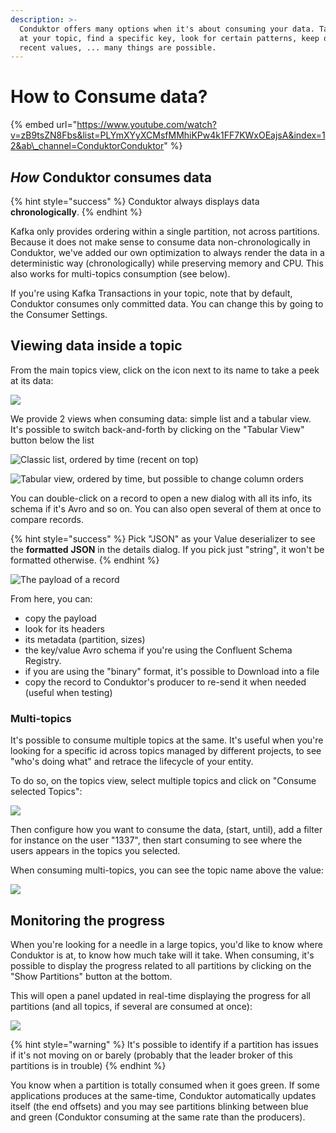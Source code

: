 ```yaml
---
description: >-
  Conduktor offers many options when it's about consuming your data. Take a peek
  at your topic, find a specific key, look for certain patterns, keep only the
  recent values, ... many things are possible.
---
```


# How to Consume data?

{% embed url="https://www.youtube.com/watch?v=zB9tsZN8Fbs&list=PLYmXYyXCMsfMMhiKPw4k1FF7KWxOEajsA&index=12&ab\_channel=ConduktorConduktor" %}

## _How_ Conduktor consumes data

{% hint style="success" %}
Conduktor always displays data **chronologically**. 
{% endhint %}

Kafka only provides ordering within a single partition, not across partitions. Because it does not make sense to consume data non-chronologically in Conduktor, we've added our own optimization to always render the data in a deterministic way \(chronologically\) while preserving memory and CPU. This also works for multi-topics consumption \(see below\).

If you're using Kafka Transactions in your topic, note that by default, Conduktor consumes only committed data. You can change this by going to the Consumer Settings.

## Viewing data inside a topic

From the main topics view, click on the icon next to its name to take a peek at its data:

![](../../.gitbook/assets/screenshot-2020-06-25-at-15.21.24.png)

We provide 2 views when consuming data: simple list and a tabular view. It's possible to switch back-and-forth by clicking on the "Tabular View" button below the list

![Classic list, ordered by time \(recent on top\)](../../.gitbook/assets/screenshot-2020-06-25-at-15.04.41.png)

![Tabular view, ordered by time, but possible to change column orders](../../.gitbook/assets/screenshot-2020-06-25-at-15.07.08.png)

You can double-click on a record to open a new dialog with all its info, its schema if it's Avro and so on. You can also open several of them at once to compare records.

{% hint style="success" %}
Pick "JSON" as your Value deserializer to see the **formatted** **JSON** in the details dialog. If you pick just "string", it won't be formatted otherwise.
{% endhint %}

![The payload of a record](../../.gitbook/assets/screenshot-2020-06-25-at-15.15.11.png)

From here, you can:

* copy the payload
* look for its headers
* its metadata \(partition, sizes\)
* the key/value Avro schema if you're using the Confluent Schema Registry. 
* if you are using the "binary" format, it's possible to Download into a file
* copy the record to Conduktor's producer to re-send it when needed \(useful when testing\)

### Multi-topics

It's possible to consume multiple topics at the same. It's useful when you're looking for a specific id across topics managed by different projects, to see "who's doing what" and retrace the lifecycle of your entity.

To do so, on the topics view, select multiple topics and click on "Consume selected Topics":

![](../../.gitbook/assets/screenshot-2020-06-25-at-14.46.18.png)

Then configure how you want to consume the data, \(start, until\), add a filter for instance on the user "1337", then start consuming to see where the users appears in the topics you selected.

When consuming multi-topics, you can see the topic name above the value:

![](../../.gitbook/assets/screenshot-2020-06-25-at-14.51.37.png)



## Monitoring the progress

When you're looking for a needle in a large topics, you'd like to know where Conduktor is at, to know how much take will it take. When consuming, it's possible to display the progress related to all partitions by clicking on the "Show Partitions" button at the bottom.

This will open a panel updated in real-time displaying the progress for all partitions \(and all topics, if several are consumed at once\):

![](../../.gitbook/assets/screenshot-2020-06-25-at-16.48.45.png)

{% hint style="warning" %}
It's possible to identify if a partition has issues if it's not moving on or barely \(probably that the leader broker of this partitions is in trouble\)
{% endhint %}

You know when a partition is totally consumed when it goes green. If some applications produces at the same-time, Conduktor automatically updates itself \(the end offsets\) and you may see partitions blinking between blue and green \(Conduktor consuming at the same rate than the producers\).



